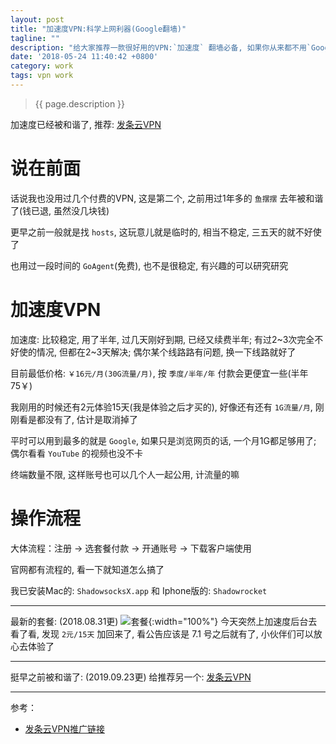 ```yaml
---
layout: post
title: "加速度VPN:科学上网利器(Google翻墙)"
tagline: ""
description: "给大家推荐一款很好用的VPN:`加速度` 翻墙必备, 如果你从来都不用`Google`, 那可以跳过了<br>支持各种客户端:`Mac/Windows/Linux/Iphone/Android`"
date: '2018-05-24 11:40:42 +0800'
category: work
tags: vpn work
---
```

> {{ page.description }}

加速度已经被和谐了, 推荐: [发条云VPN](http://www.ftcloud.info/aff.php?aff=23009)

# 说在前面
话说我也没用过几个付费的VPN, 这是第二个, 之前用过1年多的 `鱼摆摆` 去年被和谐了(钱已退, 虽然没几块钱)

更早之前一般就是找 `hosts`, 这玩意儿就是临时的, 相当不稳定, 三五天的就不好使了

也用过一段时间的 `GoAgent`(免费), 也不是很稳定, 有兴趣的可以研究研究

# 加速度VPN
加速度: 比较稳定, 用了半年, 过几天刚好到期, 已经又续费半年; 有过2~3次完全不好使的情况, 但都在2~3天解决; 偶尔某个线路路有问题, 换一下线路就好了

目前最低价格: `￥16元/月(30G流量/月)`, 按 `季度/半年/年` 付款会更便宜一些(半年75￥) 

我刚用的时候还有2元体验15天(我是体验之后才买的), 好像还有还有 `1G流量/月`, 刚刚看是都没有了, 估计是取消掉了

平时可以用到最多的就是 `Google`, 如果只是浏览网页的话, 一个月1G都足够用了; 偶尔看看 `YouTube` 的视频也没不卡

终端数量不限, 这样账号也可以几个人一起公用, 计流量的嘛

# 操作流程

大体流程：注册 → 选套餐付款 → 开通账号 → 下载客户端使用 

官网都有流程的, 看一下就知道怎么搞了

我已安装Mac的: `ShadowsocksX.app` 和 Iphone版的: `Shadowrocket`

---
最新的套餐: (2018.08.31更)
![套餐](/assets/archives/20180831085443_jiasudu.png){:width="100%"}
今天突然上加速度后台去看了看, 发现 `2元/15天` 加回来了, 看公告应该是 7.1 号之后就有了, 小伙伴们可以放心去体验了

---
挺早之前被和谐了: (2019.09.23更)
给推荐另一个: [发条云VPN](http://www.ftcloud.info/aff.php?aff=23009)

---
参考：
- [发条云VPN推广链接](http://www.ftcloud.info/aff.php?aff=23009)

